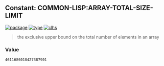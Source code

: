 ## Constant: COMMON-LISP:ARRAY-TOTAL-SIZE-LIMIT
[![package](https://img.shields.io/badge/Package-COMMON--LISP-5f9ea0.svg?style=social&colorA=999999)](../) [![type](https://img.shields.io/badge/Type-Constant-5f9ea0.svg?style=social&colorA=999999)](../#constant) [![clhs](https://img.shields.io/badge/CLHS-ARRAY--TOTAL--SIZE--LIMIT-5f9ea0.svg?style=social&colorA=999999)](http://www.lispworks.com/documentation/HyperSpec/Body/v_ar_tot.htm) 

> the exclusive upper bound on the total number of elements in an array

### Value
```
4611686018427387901
```
